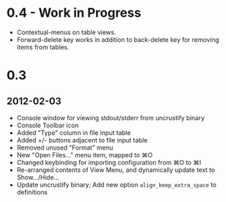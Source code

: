 # 0.4 - Work in Progress
- Contextual-menus on table views.
- Forward-delete key works in addition to back-delete key for removing items from tables.

# 0.3
## 2012-02-03

- Console window for viewing stdout/stderr from uncrustify binary
- Console Toolbar icon
- Added "Type" column in file input table
- Added +/- buttons adjacent to file input table
- Removed unused "Format" menu
- New "Open Files…" menu item, mapped to ⌘O
- Changed keybinding for importing configuration from ⌘O to ⌘I
- Re-arranged contents of View Menu, and dynamically update text to Show…/Hide… 
- Update uncrustify binary; Add new option `align_keep_extra_space` to definitions